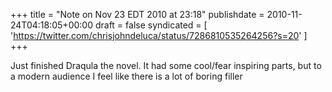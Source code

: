 +++
title = "Note on Nov 23 EDT 2010 at 23:18"
publishdate = 2010-11-24T04:18:05+00:00
draft = false
syndicated = [ 'https://twitter.com/chrisjohndeluca/status/7286810535264256?s=20' ]
+++

Just finished Draqula the novel. It had some cool/fear inspiring parts, but to a modern audience I feel like there is a lot of boring filler
